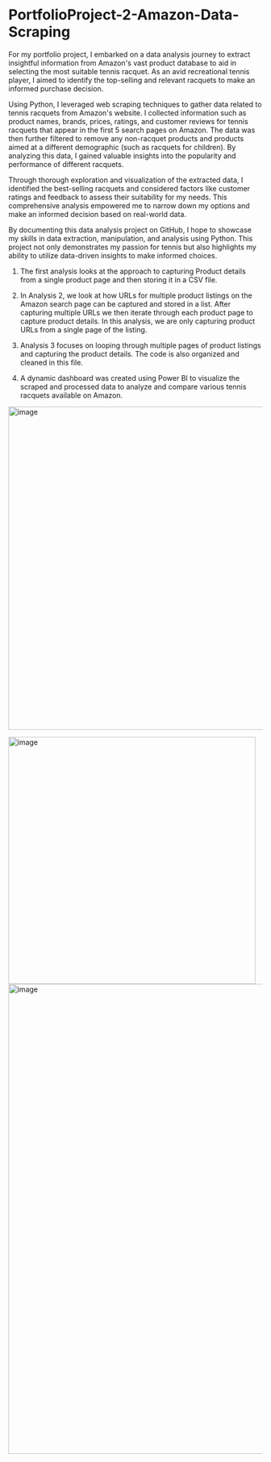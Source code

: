 # PortfolioProject-2-Amazon-Data-Scraping

For my portfolio project, I embarked on a data analysis journey to extract insightful information from Amazon's vast product database to aid in selecting the most suitable tennis racquet. As an avid recreational tennis player, I aimed to identify the top-selling and relevant racquets to make an informed purchase decision.

Using Python, I leveraged web scraping techniques to gather data related to tennis racquets from Amazon's website. I collected information such as product names, brands, prices, ratings, and customer reviews for tennis racquets that appear in the first 5 search pages on Amazon. The data was then further filtered to remove any non-racquet products and products aimed at a different demographic (such as racquets for children). By analyzing this data, I gained valuable insights into the popularity and performance of different racquets.

Through thorough exploration and visualization of the extracted data, I identified the best-selling racquets and considered factors like customer ratings and feedback to assess their suitability for my needs. This comprehensive analysis empowered me to narrow down my options and make an informed decision based on real-world data.

By documenting this data analysis project on GitHub, I hope to showcase my skills in data extraction, manipulation, and analysis using Python. This project not only demonstrates my passion for tennis but also highlights my ability to utilize data-driven insights to make informed choices.

1. The first analysis looks at the approach to capturing Product details from a single product page and then storing it in a CSV file.

2. In Analysis 2, we look at how URLs for multiple product listings on the Amazon search page can be captured and stored in a list. After capturing multiple URLs we then iterate through each product page to capture product details. In this analysis, we are only capturing product URLs from a single page of the listing.

3. Analysis 3 focuses on looping through multiple pages of product listings and capturing the product details. The code is also organized and cleaned in this file.

4. A dynamic dashboard was created using Power BI to visualize the scraped and processed data to analyze and compare various tennis racquets available on Amazon.

<img width="641" alt="image" src="https://github.com/Vaya-Abhi/PortfolioProject-2-Amazon-Data-Scraping/assets/10281805/fcd91962-733d-4e4a-8c08-f3bc2c39dca1">

<img width="490" alt="image" src="https://github.com/Vaya-Abhi/PortfolioProject-2-Amazon-Data-Scraping/assets/10281805/a681d63d-5b0b-456b-9737-9f4961087b61"><img width="932" alt="image" src="https://github.com/Vaya-Abhi/PortfolioProject-2-Amazon-Data-Scraping/assets/10281805/aeaaaca0-f4cc-4cb8-b0bd-fcb7e95c103d">

